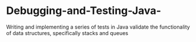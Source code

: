 # Debugging-and-Testing-Java-
Writing and implementing a series of tests in Java validate the functionality of data structures, specifically stacks and queues 
